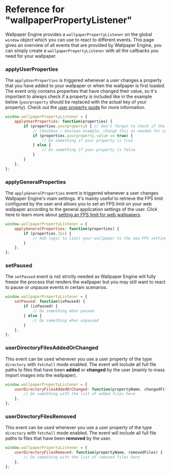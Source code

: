 # Reference for "wallpaperPropertyListener"

Wallpaper Engine provides a `wallpaperPropertyListener` on the global `window` object which you can use to react to different events. This page gives an overview of all events that are provided by Wallpaper Engine, you can simply create a `wallpaperPropertyListener` with all the callbacks you need for your wallpaper.

### applyUserProperties

The `applyUserProperties` is triggered whenever a user changes a property that you have added to your wallpaper or when the wallpaper is first loaded. The event only contains properties that have changed their value, so it's important to always check if a property is included like in the example below (`yourproperty` should be replaced with the actual key of your property). Check out the [user property guide](/web/customization/properties) for more information.

```js
window.wallpaperPropertyListener = {
    applyUserProperties: function(properties) {
        if (properties.yourproperty) { // Don't forget to check if the property is included in the event
            // Checkbox / boolean example, change this as needed for your property type
            if (properties.yourproperty.value == true) {
                // Do something if your property is true
            } else {
                // Do something if your property is false
            }
        }
    },
};
```

### applyGeneralProperties

The `applyGeneralProperties` event is triggered whenever a user changes Wallpaper Engine's main settings. It's mainly useful to retrieve the FPS limit configured by the user and allows you to set an FPS limit on your web wallpaper according to the general application settings of the user. Click here to learn more about [setting an FPS limit for web wallpapers](/web/performance/fps).

```js 
window.wallpaperPropertyListener = {
    applyGeneralProperties: function(properties) {
        if (properties.fps) {
            // Add logic to limit your wallpaper to the new FPS settings
        }
    },
};
```

### setPaused

The `setPaused` event is not strictly needed as Wallpaper Engine will fully freeze the process that renders the wallpaper but you may still want to react to pause or unpause events in certain scenarios.

```js
window.wallpaperPropertyListener = {
    setPaused: function(isPaused) {
        if (isPaused) {
            // Do something when paused
        } else {
            // Do something when unpaused
        }
    },
};
```

### userDirectoryFilesAddedOrChanged

This event can be used whenever you use a user property of the type `directory` with `fetchall` mode enabled. The event will include all full file paths to files that have been **added** or **changed** by the user (mainly to mass import images into the wallpaper).

```js
window.wallpaperPropertyListener = {
    userDirectoryFilesAddedOrChanged: function(propertyName, changedFiles) {
        // Do something with the list of added files here
    },
};
```

### userDirectoryFilesRemoved

This event can be used whenever you use a user property of the type `directory` with `fetchall` mode enabled. The event will include all full file paths to files that have been **removed** by the user.

```js
window.wallpaperPropertyListener = {
    userDirectoryFilesRemoved: function(propertyName, removedFiles) {
        // Do something with the list of removed files here
    },
};
```